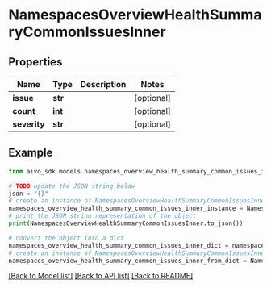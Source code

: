 # NamespacesOverviewHealthSummaryCommonIssuesInner

## Properties

Name | Type | Description | Notes
------------ | ------------- | ------------- | -------------
**issue** | **str** |  | [optional]
**count** | **int** |  | [optional]
**severity** | **str** |  | [optional]

## Example

```python
from aivo_sdk.models.namespaces_overview_health_summary_common_issues_inner import NamespacesOverviewHealthSummaryCommonIssuesInner

# TODO update the JSON string below
json = "{}"
# create an instance of NamespacesOverviewHealthSummaryCommonIssuesInner from a JSON string
namespaces_overview_health_summary_common_issues_inner_instance = NamespacesOverviewHealthSummaryCommonIssuesInner.from_json(json)
# print the JSON string representation of the object
print(NamespacesOverviewHealthSummaryCommonIssuesInner.to_json())

# convert the object into a dict
namespaces_overview_health_summary_common_issues_inner_dict = namespaces_overview_health_summary_common_issues_inner_instance.to_dict()
# create an instance of NamespacesOverviewHealthSummaryCommonIssuesInner from a dict
namespaces_overview_health_summary_common_issues_inner_from_dict = NamespacesOverviewHealthSummaryCommonIssuesInner.from_dict(namespaces_overview_health_summary_common_issues_inner_dict)
```

[[Back to Model list]](../README.md#documentation-for-models) [[Back to API list]](../README.md#documentation-for-api-endpoints) [[Back to README]](../README.md)
